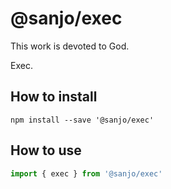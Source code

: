 # @sanjo/exec

This work is devoted to God.

Exec.

## How to install

```
npm install --save '@sanjo/exec'
```

## How to use

```js
import { exec } from '@sanjo/exec'
```
